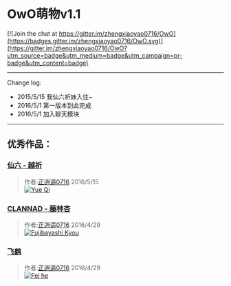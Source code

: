 # OwO萌物v1.1

[![Join the chat at https://gitter.im/zhengxiaoyao0716/OwO](https://badges.gitter.im/zhengxiaoyao0716/OwO.svg)](https://gitter.im/zhengxiaoyao0716/OwO?utm_source=badge&utm_medium=badge&utm_campaign=pr-badge&utm_content=badge)
***
Change log:
- 2015/5/15 我仙六祈妹入住~
- 2016/5/1 第一版本到此完成
- 2016/5/1 加入聊天模块

***
## 优秀作品：
### [仙六 - 越祈](http://zhengxiaoyao0716.github.io/OwO/yueqi.html)
> 作者:[正逍遥0716](http://xiaoyao.zheng0716.com) 2016/5/15<br />
[![Yue Qi](https://zhengxiaoyao0716.github.io/OwO/static/image/yueqi/2.png)](http://zhengxiaoyao0716.github.io/OwO/yueqi.html)

### [CLANNAD - 藤林杏](http://zhengxiaoyao0716.github.io/OwO/kyou.html)
> 作者:[正逍遥0716](http://xiaoyao.zheng0716.com) 2016/4/29<br />
[![Fujibayashi Kyou](https://zhengxiaoyao0716.github.io/OwO/static/image/Kyou/11b.png)](http://zhengxiaoyao0716.github.io/OwO/kyou.html)

### [飞鹤](http://zhengxiaoyao0716.github.io/OwO/feihe.html) 
> 作者:[正逍遥0716](http://xiaoyao.zheng0716.com) 2016/4/29<br />
[![Fei he](https://zhengxiaoyao0716.github.io/OwO/static/image/feihe.png)](http://zhengxiaoyao0716.github.io/OwO/feihe.html) 
